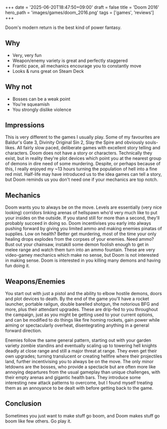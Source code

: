 +++
date = '2025-06-20T18:47:50+09:00'
draft = false
title = 'Doom 2016'
hero_path = 'images/games/doom_2016.png'
tags = ['games', 'reviews']
+++

Doom's modern return is the best kind of power fantasy.

## Why

- Very, very fun
- Weapon/enemy variety is great and perfectly staggered
- Frantic pace, all mechanics encourage you to constantly move
- Looks & runs great on Steam Deck


## Why not

- Bosses can be a weak point
- You're squeamish
- You strongly dislike violence

## Impressions

This is very different to the games I usually play. Some of my favourites are Baldur's Gate 3, Divinity Original Sin 2, Slay the Spire and obviously souls-likes. All fairly slow paced, deliberate games with excellent story telling and characters. Doom does not have a story or characters. Technically they exist, but in reality they're plot devices which point you at the nearest group of demons in dire need of some murdering. Despite, or perhaps because of this, I really enjoyed my ~13 hours turning the population of hell into a fine red mist. Half-life may have introduced us to the idea games can tell a story, but Doom reminds us you don't need one if your mechanics are top notch.

## Mechanics

Doom wants you to always be on the move. Levels are essentially (very nice looking) corridors linking arenas of hellspawn who'd very much like to put your insides on the outside. If you stand still for more than a second, they'll probably succeed in doing so. Doom incentivises you early into always pushing forward by giving you limited ammo and making enemies pinatas of supplies. Low on health? Better get murdering, most of the time your only healing drops explodes from the corpses of your enemies. Need ammo? Bust out your chainsaw, instakill some demon foolish enough to get in melee range and watch them turn into an ammo fountain. These are very video-gamey mechanics which make no sense, but Doom is not interested in making sense. Doom is interested in you killing many demons and having fun doing it.

## Weapons/Enemies

You start out with just a pistol and the ability to elbow hostile demons, doors and plot devices to death. By the end of the game you'll have a rocket launcher, portable railgun, double barelled shotgun, the notorious BFG and more, plus their attendant upgrades. These are drip-fed to you throughout the campaign, just as you might be getting used to your current options, and can be modified to do things like fire homing rockets, gain power while aiming or spectacularly overheat, disentegrating anything in a general forward direction.

Enemies follow the same general pattern, starting out with your garden variety zombie standins and eventually scaling up to towering hell knights deadly at close range and still a major threat at range. They even get their own upgrades; turning translucent or creating hellfire where their projectiles land, further incentivising you to always be on the move. The only minor letdowns are the bosses, who provide a spectacle but are often more like annoying departures from the usual gameplay than unique challenges, with their empty arenas and gigantic health bars. They introduce some interesting new attack patterns to overcome, but I found myself treating them as an annoyance to be dealt with before getting back to the game.

## Conclusion

Sometimes you just want to make stuff go boom, and Doom makes stuff go boom like few others. Go play it.
